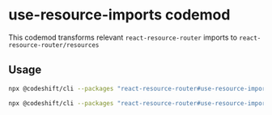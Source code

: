 # use-resource-imports codemod

This codemod transforms relevant `react-resource-router` imports to `react-resource-router/resources`

## Usage

```sh
npx @codeshift/cli --packages "react-resource-router#use-resource-imports" source_file.tsx
```

```sh
npx @codeshift/cli --packages "react-resource-router#use-resource-imports" ~my-project/**/*.tsx
```